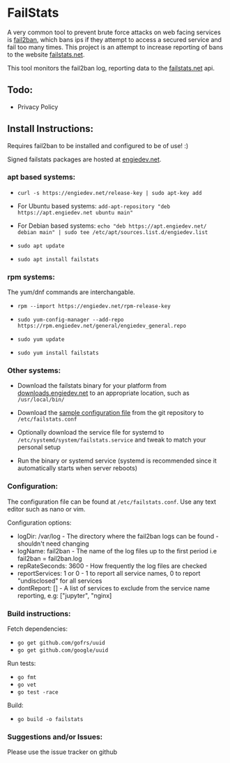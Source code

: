 # FailStats
A very common tool to prevent brute force attacks on web facing services is [fail2ban](https://www.fail2ban.org/wiki/index.php/Main_Page), which bans ips if they attempt to access a secured service and fail too many times. This project is an attempt to increase reporting of bans to the website [failstats.net](https://failstats.net).

This tool monitors the fail2ban log, reporting data to the [failstats.net](https://failstats.net) api. 

## Todo:
- Privacy Policy

## Install Instructions:
Requires fail2ban to be installed and configured to be of use! :)

Signed failstats packages are hosted at [engiedev.net](https://engiedev.net).

### apt based systems:
- ``curl -s https://engiedev.net/release-key | sudo apt-key add``

- For Ubuntu based systems: ``add-apt-repository "deb https://apt.engiedev.net ubuntu main"``

- For Debian based systems: ``echo "deb https://apt.engiedev.net/ debian main" | sudo tee /etc/apt/sources.list.d/engiedev.list``

- ``sudo apt update``

- ``sudo apt install failstats``

### rpm systems:
The yum/dnf commands are interchangable.

- ``rpm --import https://engiedev.net/rpm-release-key``

- ``sudo yum-config-manager --add-repo https://rpm.engiedev.net/general/engiedev_general.repo``

- ``sudo yum update``

- ``sudo yum install failstats``

### Other systems:
- Download the failstats binary for your platform from [downloads.engiedev.net](https://downloads.engiedev.net) to an appropriate location, such as ``/usr/local/bin/``

- Download the [sample configuration file](failstats.conf) from the git repository to ``/etc/failstats.conf``

- Optionally download the service file for systemd to ``/etc/systemd/system/failstats.service`` and tweak to match your personal setup

- Run the binary or systemd service (systemd is recommended since it automatically starts when server reboots)

### Configuration:
The configuration file can be found at ``/etc/failstats.conf``. Use any text editor such as nano or vim.

Configuration options:
- logDir: /var/log - The directory where the fail2ban logs can be found - shouldn't need changing
- logName: fail2ban - The name of the log files up to the first period i.e fail2ban = fail2ban.log
- repRateSeconds: 3600 - How frequently the log files are checked
- reportServices: 1 or 0 - 1 to report all service names, 0 to report "undisclosed" for all services
- dontReport: [] - A list of services to exclude from the service name reporting, e.g: ["jupyter", "nginx]

### Build instructions:
Fetch dependencies:
- ``go get github.com/gofrs/uuid``
- ``go get github.com/google/uuid``

Run tests:
- ``go fmt``
- ``go vet``
- ``go test -race``

Build:
- ``go build -o failstats``


### Suggestions and/or Issues:
Please use the issue tracker on github
